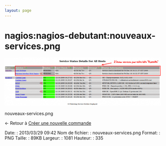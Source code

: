 ```yaml
---
layout: page
---
```


nagios:nagios-debutant:nouveaux-services.png
============================================

[![nouveaux-services.png](../../../assets/media/nagios/nagios-debutant/nouveaux-services.png@cache=&w=900&h=278 "nouveaux-services.png")](../../../assets/media/nagios/nagios-debutant/nouveaux-services.png@cache= "Afficher le fichier original")

nouveaux-services.png

← Retour à [Créer une nouvelle
commande](../../../nagios/nagios-debutant/creer-sa-premiere-commande.html "nagios:nagios-debutant:creer-sa-premiere-commande")

Date:
:   2013/03/29 09:42
Nom de fichier:
:   nouveaux-services.png
Format:
:   PNG
Taille:
:   89KB
Largeur:
:   1081
Hauteur:
:   335

